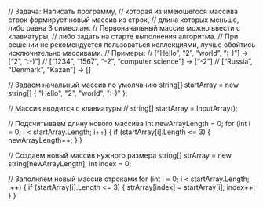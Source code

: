 // Задача: Написать программу,
// которая из имеющегося массива строк формирует новый массив из строк,
// длина которых меньше, либо равна 3 символам.
// Первоначальный массив можно ввести с клавиатуры,
// либо задать на старте выполнения алгоритма.
// При решении не рекомендуется пользоваться коллекциями, лучше обойтись исключительно массивами.
// Примеры:
// [“Hello”, “2”, “world”, “:-)”] → [“2”, “:-)”]
// [“1234”, “1567”, “-2”, “computer science”] → [“-2”]
// [“Russia”, “Denmark”, “Kazan”] → []


// Задаем начальный массив по умолчанию
string[] startArray = new string[] { "Hello", "2", "world", ":-)" };

// Массив вводится с клавиатуры
// string[] startArray = InputArray();

// Подсчитываем длину нового массива
int newArrayLength = 0;
for (int i = 0; i < startArray.Length; i++)
{
    if (startArray[i].Length <= 3)
    {
        newArrayLength++;
    }
}

// Создаем новый массив нужного размера
string[] strArray = new string[newArrayLength];
int index = 0;

// Заполняем новый массив строками
for (int i = 0; i < startArray.Length; i++)
{
    if (startArray[i].Length <= 3)
    {
        strArray[index] = startArray[i];
        index++;
    }
}


